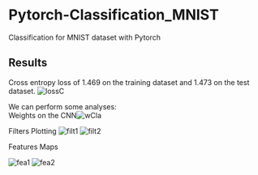 # Pytorch-Classification_MNIST
Classification for MNIST dataset with Pytorch

## Results

Cross entropy loss of 1.469 on the training dataset and 1.473 on the test dataset.
![lossC](https://user-images.githubusercontent.com/35777652/110205295-85724a80-7e77-11eb-9519-27981dfc7c7b.png)

We can perform some analyses:</br>
Weights on the CNN![wCla](https://user-images.githubusercontent.com/35777652/110205345-c0747e00-7e77-11eb-9725-ac48ba9793da.png)

Filters Plotting
![filt1](https://user-images.githubusercontent.com/35777652/110205406-0893a080-7e78-11eb-80e0-bfabeb6ed16b.png)
![filt2](https://user-images.githubusercontent.com/35777652/110205402-04678300-7e78-11eb-980f-c943d8d12524.png)

Features Maps

![fea1](https://user-images.githubusercontent.com/35777652/110205459-47295b00-7e78-11eb-87fd-f7bf0b74935a.png)
![fea2](https://user-images.githubusercontent.com/35777652/110205463-4bee0f00-7e78-11eb-9e72-9bea6c452a16.png)

